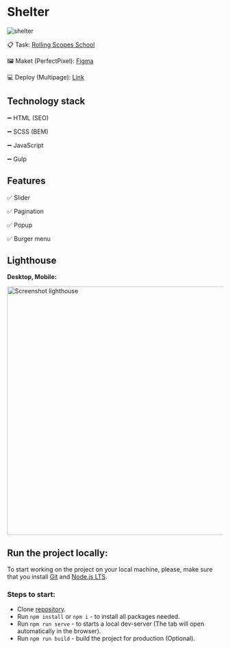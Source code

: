 # **Shelter** 

![shelter](https://github.com/Duxcoder/shelter/assets/68332435/cc7cd5ed-7778-4cbf-8445-00131a5d862a)


📋 Task: [Rolling Scopes School](https://github.com/rolling-scopes-school/tasks/blob/master/tasks/shelter/shelter.md)

🖼 Maket (PerfectPixel): [Figma](https://www.figma.com/file/Yk6EnbY63FyG2PJTFkJDMh/shelter?type=design&node-id=94-43&mode=design)

💻 Deploy (Multipage): [Link](https://duxcoder.github.io/shelter)



## Technology stack

➖ HTML (SEO)

➖ SCSS (BEM)

➖ JavaScript

➖ Gulp

## Features

✅ Slider

✅ Pagination

✅ Popup

✅ Burger menu

## Lighthouse

**Desktop, Mobile:** 

<img width="580" alt="Screenshot lighthouse" src="https://github.com/Duxcoder/shelter/assets/68332435/bb2ea15c-70f7-4d11-af20-687754af5499">

## Run the project locally:
To start working on the project on your local machine, please, make sure that you install [Git](https://git-scm.com/downloads) and [Node.js LTS](https://nodejs.org/en/download).

### Steps to start:
- Clone [repository](https://github.com/Duxcoder/shelter/).
- Run `npm install` or `npm i` - to install all packages needed.
- Run `npm run serve` - to starts a local dev-server (The tab will open automatically in the browser).
- Run `npm run build` - build the project for production (Optional).
